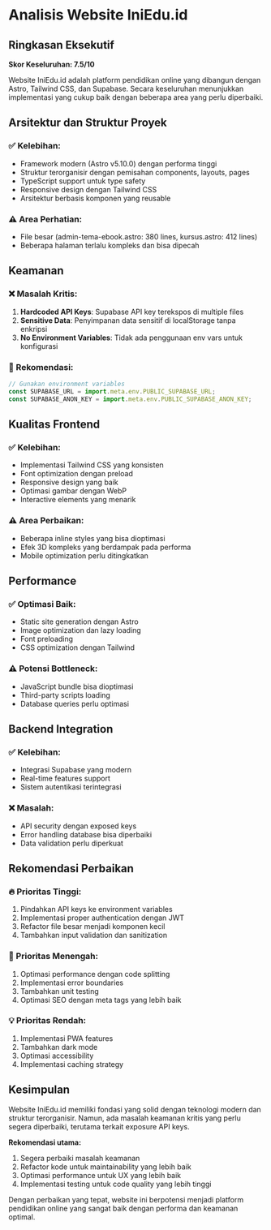 # Analisis Website IniEdu.id

## Ringkasan Eksekutif
**Skor Keseluruhan: 7.5/10**

Website IniEdu.id adalah platform pendidikan online yang dibangun dengan Astro, Tailwind CSS, dan Supabase. Secara keseluruhan menunjukkan implementasi yang cukup baik dengan beberapa area yang perlu diperbaiki.

## Arsitektur dan Struktur Proyek

### ✅ Kelebihan:
- Framework modern (Astro v5.10.0) dengan performa tinggi
- Struktur terorganisir dengan pemisahan components, layouts, pages
- TypeScript support untuk type safety
- Responsive design dengan Tailwind CSS
- Arsitektur berbasis komponen yang reusable

### ⚠️ Area Perhatian:
- File besar (admin-tema-ebook.astro: 380 lines, kursus.astro: 412 lines)
- Beberapa halaman terlalu kompleks dan bisa dipecah

## Keamanan

### ❌ Masalah Kritis:
1. **Hardcoded API Keys**: Supabase API key terekspos di multiple files
2. **Sensitive Data**: Penyimpanan data sensitif di localStorage tanpa enkripsi
3. **No Environment Variables**: Tidak ada penggunaan env vars untuk konfigurasi

### 🔧 Rekomendasi:
```javascript
// Gunakan environment variables
const SUPABASE_URL = import.meta.env.PUBLIC_SUPABASE_URL;
const SUPABASE_ANON_KEY = import.meta.env.PUBLIC_SUPABASE_ANON_KEY;
```

## Kualitas Frontend

### ✅ Kelebihan:
- Implementasi Tailwind CSS yang konsisten
- Font optimization dengan preload
- Responsive design yang baik
- Optimasi gambar dengan WebP
- Interactive elements yang menarik

### ⚠️ Area Perbaikan:
- Beberapa inline styles yang bisa dioptimasi
- Efek 3D kompleks yang berdampak pada performa
- Mobile optimization perlu ditingkatkan

## Performance

### ✅ Optimasi Baik:
- Static site generation dengan Astro
- Image optimization dan lazy loading
- Font preloading
- CSS optimization dengan Tailwind

### ⚠️ Potensi Bottleneck:
- JavaScript bundle bisa dioptimasi
- Third-party scripts loading
- Database queries perlu optimasi

## Backend Integration

### ✅ Kelebihan:
- Integrasi Supabase yang modern
- Real-time features support
- Sistem autentikasi terintegrasi

### ❌ Masalah:
- API security dengan exposed keys
- Error handling database bisa diperbaiki
- Data validation perlu diperkuat

## Rekomendasi Perbaikan

### 🔥 Prioritas Tinggi:
1. Pindahkan API keys ke environment variables
2. Implementasi proper authentication dengan JWT
3. Refactor file besar menjadi komponen kecil
4. Tambahkan input validation dan sanitization

### 🔧 Prioritas Menengah:
1. Optimasi performance dengan code splitting
2. Implementasi error boundaries
3. Tambahkan unit testing
4. Optimasi SEO dengan meta tags yang lebih baik

### 💡 Prioritas Rendah:
1. Implementasi PWA features
2. Tambahkan dark mode
3. Optimasi accessibility
4. Implementasi caching strategy

## Kesimpulan

Website IniEdu.id memiliki fondasi yang solid dengan teknologi modern dan struktur terorganisir. Namun, ada masalah keamanan kritis yang perlu segera diperbaiki, terutama terkait exposure API keys.

**Rekomendasi utama:**
1. Segera perbaiki masalah keamanan
2. Refactor kode untuk maintainability yang lebih baik
3. Optimasi performance untuk UX yang lebih baik
4. Implementasi testing untuk code quality yang lebih tinggi

Dengan perbaikan yang tepat, website ini berpotensi menjadi platform pendidikan online yang sangat baik dengan performa dan keamanan optimal.